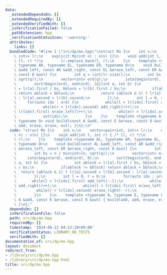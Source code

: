 ```yaml
---
data:
  _extendedDependsOn: []
  _extendedRequiredBy: []
  _extendedVerifiedWith: []
  _isVerificationFailed: false
  _pathExtension: hpp
  _verificationStatusIcon: ':warning:'
  attributes:
    links: []
  bundledCode: "#line 1 \"src/dp/mo.hpp\"\nstruct Mo {\n    int n;\n    vector<pair<int,\
    \ int>> lr;\n    explicit Mo(int n) : n(n) {}\n    void add(int l, int r) { /*\
    \ [l, r) */\n        lr.emplace_back(l, r);\n    }\n    template <typename AL,\
    \ typename AR, typename EL, typename ER, typename O>\n    void build(const AL\
    \ &add_left, const AR &add_right, const EL &erase_left, const ER &erase_right,\
    \ const O &out) {\n        int q = (int)lr.size();\n        int bs = n / min<int>(n,\
    \ sqrt(q));\n        vector<int> ord(q);\n        iota(begin(ord), end(ord), 0);\n\
    \        sort(begin(ord), end(ord), [&](int a, int b) {\n            int ablock\
    \ = lr[a].first / bs, bblock = lr[b].first / bs;\n            if(ablock != bblock)\
    \ return ablock < bblock;\n            return (ablock & 1) ? lr[a].second > lr[b].second\
    \ : lr[a].second < lr[b].second;\n        });\n        int l = 0, r = 0;\n   \
    \     for(auto idx : ord) {\n            while(l > lr[idx].first) add_left(--l);\n\
    \            while(r < lr[idx].second) add_right(r++);\n            while(l <\
    \ lr[idx].first) erase_left(l++);\n            while(r > lr[idx].second) erase_right(--r);\n\
    \            out(idx);\n        }\n    }\n    template <typename A, typename E,\
    \ typename O> void build(const A &add, const E &erase, const O &out) { build(add,\
    \ add, erase, erase, out); }\n};\n"
  code: "struct Mo {\n    int n;\n    vector<pair<int, int>> lr;\n    explicit Mo(int\
    \ n) : n(n) {}\n    void add(int l, int r) { /* [l, r) */\n        lr.emplace_back(l,\
    \ r);\n    }\n    template <typename AL, typename AR, typename EL, typename ER,\
    \ typename O>\n    void build(const AL &add_left, const AR &add_right, const EL\
    \ &erase_left, const ER &erase_right, const O &out) {\n        int q = (int)lr.size();\n\
    \        int bs = n / min<int>(n, sqrt(q));\n        vector<int> ord(q);\n   \
    \     iota(begin(ord), end(ord), 0);\n        sort(begin(ord), end(ord), [&](int\
    \ a, int b) {\n            int ablock = lr[a].first / bs, bblock = lr[b].first\
    \ / bs;\n            if(ablock != bblock) return ablock < bblock;\n          \
    \  return (ablock & 1) ? lr[a].second > lr[b].second : lr[a].second < lr[b].second;\n\
    \        });\n        int l = 0, r = 0;\n        for(auto idx : ord) {\n     \
    \       while(l > lr[idx].first) add_left(--l);\n            while(r < lr[idx].second)\
    \ add_right(r++);\n            while(l < lr[idx].first) erase_left(l++);\n   \
    \         while(r > lr[idx].second) erase_right(--r);\n            out(idx);\n\
    \        }\n    }\n    template <typename A, typename E, typename O> void build(const\
    \ A &add, const E &erase, const O &out) { build(add, add, erase, erase, out);\
    \ }\n};"
  dependsOn: []
  isVerificationFile: false
  path: src/dp/mo.hpp
  requiredBy: []
  timestamp: '2024-08-12 04:22:28+09:00'
  verificationStatus: LIBRARY_NO_TESTS
  verifiedWith: []
documentation_of: src/dp/mo.hpp
layout: document
redirect_from:
- /library/src/dp/mo.hpp
- /library/src/dp/mo.hpp.html
title: src/dp/mo.hpp
---
```


